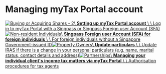 # Managing myTax Portal account

[![Buying or Acquiring Shares - 2](https://www.iras.gov.sg/images/default-source/illustrations-png/buying-or-acquiring-shares-2.png?sfvrsn=f2294796_3)\\
**Setting up myTax Portal account** \\
\\
Log in to myTax Portal with a Singpass or Singpass Foreign user Account (SFA)](https://www.iras.gov.sg/taxes/individual-income-tax/basics-of-individual-income-tax/managing-mytax-portal-account/setting-up-mytax-portal-account)[![Non-resident Individuals](https://www.iras.gov.sg/images/default-source/illustrations-png/non-resident-individuals.png?sfvrsn=51236092_3)\\
**Singpass Foreign user Account (SFA) for foreign individuals** \\
\\
For foreign individuals without a Singapore Government-issued ID](https://www.iras.gov.sg/digital-services/others/singpass-foreign-user-account-(sfa)-for-foreign-individuals)[![Property Owners](https://www.iras.gov.sg/images/default-source/illustrations-png/property-owners.png?sfvrsn=ef270e02_3)\\
**Update particulars** \\
\\
Update IRAS if there is a change in your personal particulars (e.g. name, marital status, contact details and address)](https://www.iras.gov.sg/taxes/individual-income-tax/basics-of-individual-income-tax/managing-mytax-portal-account/update-particulars)[![Partnerships](https://www.iras.gov.sg/images/default-source/illustrations-png/partnerships.png?sfvrsn=435aea6b_3)\\
**Managing your individual client's income tax matters via myTax Portal** \\
\\
Authorisation procedures for tax agents](https://www.iras.gov.sg/taxes/individual-income-tax/basics-of-individual-income-tax/managing-mytax-portal-account/managing-your-individual-client's-income-tax-matters-via-mytax-portal)